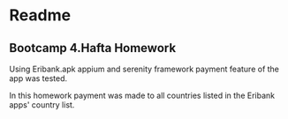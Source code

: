 # Readme

## Bootcamp 4.Hafta Homework

Using Eribank.apk appium and serenity framework payment feature of the app was tested. </br>

In this homework payment was made to all countries listed in the Eribank apps' country list.

